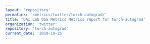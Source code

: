 ```yaml
---
layout: 'repository'
permalink: '/metrics/twitter/torch-autograd/'
title: 'DAI Lab OSS Metrics Metrics report for torch-autograd'
organization: 'twitter'
repository: 'torch-autograd'
current_date: '2019-10-25'
---
```

